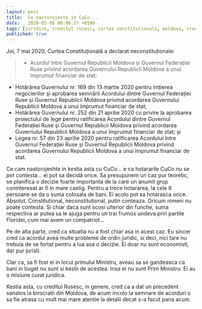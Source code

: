 ```yaml
---
layout: post
title:  Ce nastorojeste in CuCo...
date:   2020-05-08 00:06:37 +0100
tags: [juridice, creditul rusesc, curtea constitutionala, moldova, credit]
published: true
---
```

Joi, 7 mai 2020, Curtea Constituțională a declarat neconstituționale:

> - Acordul între Guvernul Republicii Moldova și Guvernul Federației Ruse privind acordarea Guvernului Republicii Moldova a unui împrumut financiar de stat;
- Hotărârea Guvernului nr. 169 din 13 martie 2020 pentru inițierea negocierilor şi aprobarea semnării Acordului dintre Guvernul Federației Ruse şi Guvernul Republicii Moldova privind acordarea Guvernului Republicii Moldova a unui împrumut financiar de stat;
- Hotărârea Guvernului nr. 252 din 21 aprilie 2020 cu privire la aprobarea proiectului de lege pentru ratificarea Acordului dintre Guvernul Federației Ruse şi Guvernul Republicii Moldova privind acordarea Guvernului Republicii Moldova a unui împrumut financiar de stat; și
- Legea nr. 57 din 23 aprilie 2020 pentru ratificarea Acordului între Guvernul Federației Ruse și Guvernul Republicii Moldova  privind acordarea Guvernului Republicii Moldova a unui împrumut financiar de stat.


Ce cam nastorojeshte in kestia asta cu CuCo... e ca hotararile CuCo nu se pot contesta... ei pot sa decidă orice. Sa presupunem un caz pur teoretic, se planifica o decizie foarte importanta de la care un anumit grup coninteresat ar fi in mare castig. Pentru a trece hotararea, la cele 6 persoane se da o suma colosala de bani. Ei acolo pot sa hotarasca orice. Absolut. Constitutional, neconstitutional, putin conteaza. Oricum nimeni nu poate contesta.
Si chiar daca sunt scosi ulterior din functie, suma respectiva ar putea sa le ajuga pentru un trai frumos undeva prin partile Floridei, cum mai avem un compatriot...
<!--more-->
Pe de alta parte, cred ca situatia nu a fost chiar asa in acest caz. Eu sincer cred ca acordul avea multe probleme de ordin juridic, si deci, nici tare nu trebuia de se fortat pentru a lua asa o decizie. Ei doar nu sunt economisti, dar pur juristi.
 
Clar ca, sa fi fost ei in locul primului Ministru, aveau sa se gandeasca ca bani in buget nu sunt si kestii de acestea. Insa ei nu sunt Prim Ministru. Ei au o misiune curat juridica.
 
Kestia asta, cu creditul Rusesc, in genere, cred ca a dat un precedent sanatos la birocratii din Moldova, de acum incolo la semnare de acorduri o sa fie atrasa cu mult mai mare atentie la detalii decat s-a facut pana acum.